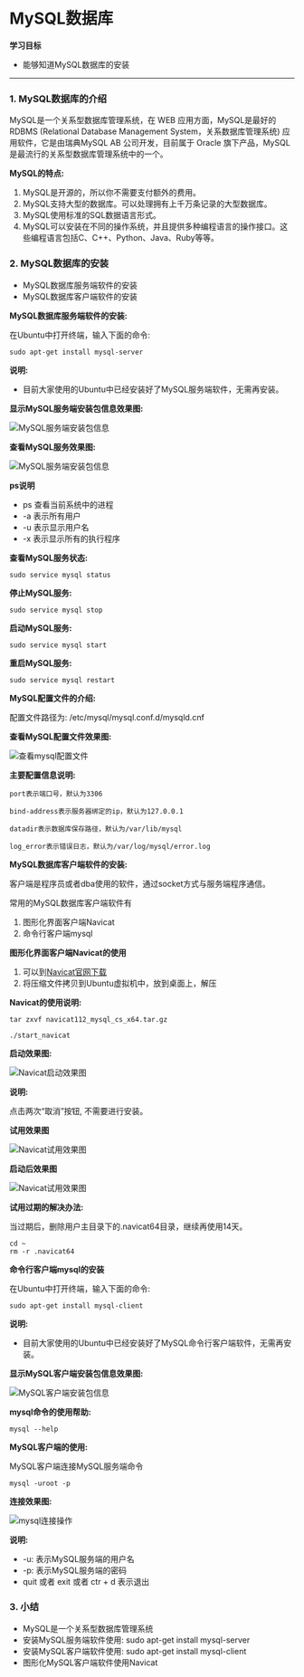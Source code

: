 # MySQL数据库

**学习目标**

* 能够知道MySQL数据库的安装

---

### 1. MySQL数据库的介绍

MySQL是一个关系型数据库管理系统，在 WEB 应用方面，MySQL是最好的 RDBMS \(Relational Database Management System，关系数据库管理系统\) 应用软件，它是由瑞典MySQL AB 公司开发，目前属于 Oracle 旗下产品，MySQL 是最流行的关系型数据库管理系统中的一个。

**MySQL的特点:**

1. MySQL是开源的，所以你不需要支付额外的费用。
2. MySQL支持大型的数据库。可以处理拥有上千万条记录的大型数据库。
3. MySQL使用标准的SQL数据语言形式。
4. MySQL可以安装在不同的操作系统，并且提供多种编程语言的操作接口。这些编程语言包括C、C++、Python、Java、Ruby等等。

### 2. MySQL数据库的安装

* MySQL数据库服务端软件的安装
* MySQL数据库客户端软件的安装

**MySQL数据库服务端软件的安装:**

在Ubuntu中打开终端，输入下面的命令:

```
sudo apt-get install mysql-server
```

**说明:**

* 目前大家使用的Ubuntu中已经安装好了MySQL服务端软件，无需再安装。

**显示MySQL服务端安装包信息效果图:**

![MySQL服务端安装包信息](/mysqlbase/imgs/mysql服务端软件安装包信息.png)

**查看MySQL服务效果图:**

![MySQL服务端安装包信息](/mysqlbase/imgs/mysql服务.png)

**ps说明**

* ps 查看当前系统中的进程
* -a 表示所有用户
* -u 表示显示用户名
* -x 表示显示所有的执行程序

**查看MySQL服务状态:**

```
sudo service mysql status
```

**停止MySQL服务:**

```
sudo service mysql stop
```

**启动MySQL服务:**

```
sudo service mysql start
```

**重启MySQL服务:**

```
sudo service mysql restart
```

**MySQL配置文件的介绍:**

配置文件路径为: /etc/mysql/mysql.conf.d/mysqld.cnf

**查看MySQL配置文件效果图:**

![查看mysql配置文件](/mysqlbase/imgs/查看mysql配置文件.png)

**主要配置信息说明:**

```
port表示端口号，默认为3306

bind-address表示服务器绑定的ip，默认为127.0.0.1

datadir表示数据库保存路径，默认为/var/lib/mysql

log_error表示错误日志，默认为/var/log/mysql/error.log
```

**MySQL数据库客户端软件的安装:**

客户端是程序员或者dba使用的软件，通过socket方式与服务端程序通信。

常用的MySQL数据库客户端软件有

1. 图形化界面客户端Navicat
2. 命令行客户端mysql

**图形化界面客户端Navicat的使用**

1. 可以到[Navicat官网下载](https://www.navicat.com.cn/download/navicat-for-mysql)
2. 将压缩文件拷贝到Ubuntu虚拟机中，放到桌面上，解压

**Navicat的使用说明:**

```
tar zxvf navicat112_mysql_cs_x64.tar.gz

./start_navicat
```

**启动效果图:**

![Navicat启动效果图](/mysqlbase/imgs/navicat启动.png)

**说明:**

点击两次“取消”按钮, 不需要进行安装。

**试用效果图**

![Navicat试用效果图](/mysqlbase/imgs/navicat试用.png)

**启动后效果图**

![Navicat试用效果图](/mysqlbase/imgs/navicat首页.png)

**试用过期的解决办法:**

当过期后，删除用户主目录下的.navicat64目录，继续再使用14天。

```
cd ~
rm -r .navicat64
```

**命令行客户端mysql的安装**

在Ubuntu中打开终端，输入下面的命令:

```
sudo apt-get install mysql-client
```

**说明:**

* 目前大家使用的Ubuntu中已经安装好了MySQL命令行客户端软件，无需再安装。

**显示MySQL客户端安装包信息效果图:**

![MySQL客户端安装包信息](/mysqlbase/imgs/mysql客户端软件安装包信息.png)

**mysql命令的使用帮助:**

```
mysql --help
```

**MySQL客户端的使用:**

MySQL客户端连接MySQL服务端命令

```
mysql -uroot -p
```

**连接效果图:**

![mysql连接操作](/mysqlbase/imgs/mysql连接操作.png)

**说明:**

* -u: 表示MySQL服务端的用户名
* -p: 表示MySQL服务端的密码
* quit 或者 exit 或者 ctr + d 表示退出

### 3. 小结

* MySQL是一个关系型数据库管理系统
* 安装MySQL服务端软件使用: sudo apt-get install mysql-server
* 安装MySQL客户端软件使用: sudo apt-get install mysql-client
* 图形化MySQL客户端软件使用Navicat




